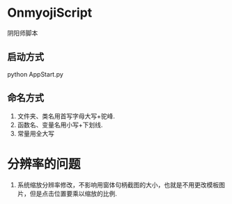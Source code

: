 # OnmyojiScript

 阴阳师脚本

## 启动方式

python AppStart.py

## 命名方式

1. 文件夹、类名用首写字母大写+驼峰.
2. 函数名、变量名用小写+下划线.
3. 常量用全大写

# 分辨率的问题

1. 系统缩放分辨率修改，不影响用窗体句柄截图的大小，也就是不用更改模板图片，但是点击位置要乘以缩放的比例.
